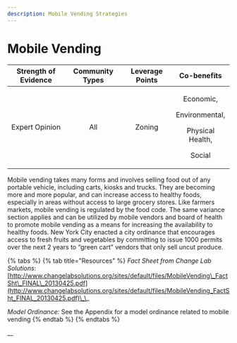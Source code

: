 ```yaml
---
description: Mobile Vending Strategies
---
```


# Mobile Vending

<table>
  <thead>
    <tr>
      <th style="text-align:center">Strength of Evidence</th>
      <th style="text-align:center">Community Types</th>
      <th style="text-align:center">Leverage Points</th>
      <th style="text-align:center">Co-benefits</th>
    </tr>
  </thead>
  <tbody>
    <tr>
      <td style="text-align:center">Expert Opinion</td>
      <td style="text-align:center">All</td>
      <td style="text-align:center">Zoning</td>
      <td style="text-align:center">
        <p>Economic,</p>
        <p>Environmental,</p>
        <p>Physical Health,</p>
        <p>Social</p>
      </td>
    </tr>
  </tbody>
</table>

Mobile vending takes many forms and involves selling food out of any portable vehicle, including carts, kiosks and trucks. They are becoming more and more popular, and can increase access to healthy foods, especially in areas without access to large grocery stores. Like farmers markets, mobile vending is regulated by the food code. The same variance section applies and can be utilized by mobile vendors and board of health to promote mobile vending as a means for increasing the availability to healthy foods. New York City enacted a city ordinance that encourages access to fresh fruits and vegetables by committing to issue 1000 permits over the next 2 years to “green cart” vendors that only sell uncut produce.

{% tabs %}
{% tab title="Resources" %}
_Fact Sheet from Change Lab Solutions_:  
[http://www.changelabsolutions.org/sites/default/files/MobileVending\_FactSht\_FINAL\_20130425.pdf](http://www.changelabsolutions.org/sites/default/files/MobileVending_FactSht_FINAL_20130425.pdf)\_\_

_Model Ordinance:_ See the Appendix for a model ordinance related to mobile vending
{% endtab %}
{% endtabs %}

\_\_

